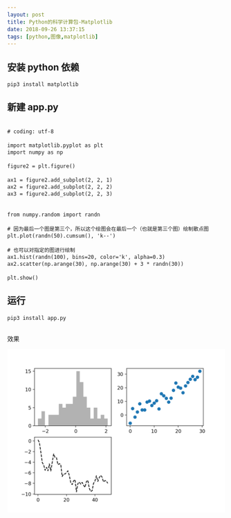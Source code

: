 ```yaml
---
layout: post
title: Python的科学计算包-Matplotlib
date: 2018-09-26 13:37:15
tags: [python,图像,matplotlib]
---
```


## 安装 python 依赖

```
pip3 install matplotlib

```

## 新建 app.py

```

# coding: utf-8

import matplotlib.pyplot as plt
import numpy as np

figure2 = plt.figure()

ax1 = figure2.add_subplot(2, 2, 1)
ax2 = figure2.add_subplot(2, 2, 2)
ax3 = figure2.add_subplot(2, 2, 3)


from numpy.random import randn

# 因为最后一个图是第三个，所以这个绘图会在最后一个（也就是第三个图）绘制散点图
plt.plot(randn(50).cumsum(), 'k--')

# 也可以对指定的图进行绘制
ax1.hist(randn(100), bins=20, color='k', alpha=0.3)
ax2.scatter(np.arange(30), np.arange(30) + 3 * randn(30))

plt.show()

```

## 运行

```
pip3 install app.py


```

效果


![h](../assets/Figure__xxx_1.png)
